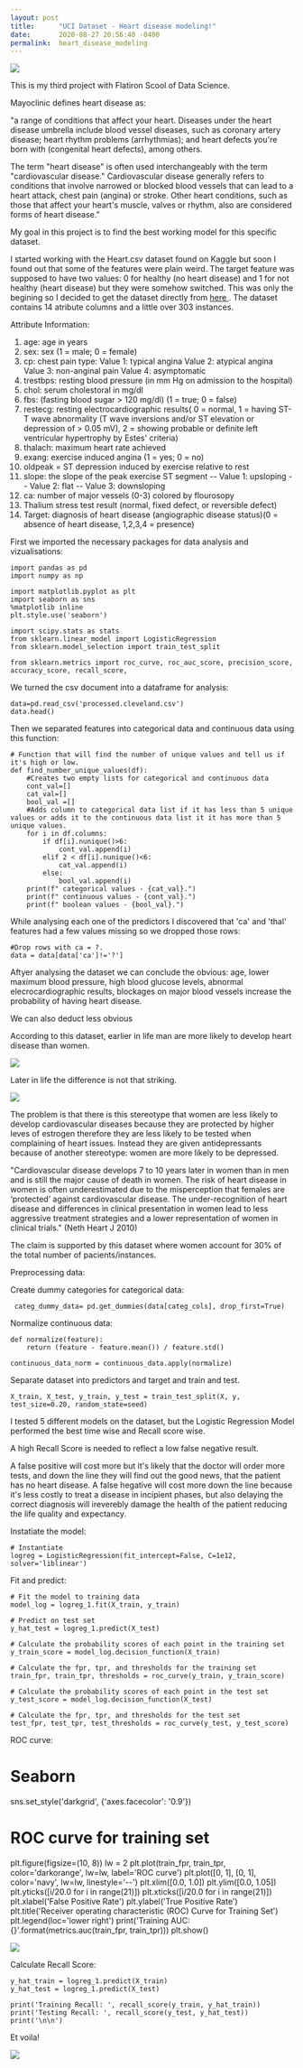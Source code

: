 ```yaml
---
layout: post
title:      "UCI Dataset - Heart disease modeling!"
date:       2020-08-27 20:56:40 -0400
permalink:  heart_disease_modeling
---
```



![](https://imgur.com/zdu8h3z.png)


This is my third project with Flatiron Scool of Data Science.

Mayoclinic defines heart disease as:

"a range of conditions that affect your heart. Diseases under the heart disease umbrella include blood vessel diseases, such as coronary artery disease; heart rhythm problems (arrhythmias); and heart defects you're born with (congenital heart defects), among others.

The term "heart disease" is often used interchangeably with the term "cardiovascular disease." Cardiovascular disease generally refers to conditions that involve narrowed or blocked blood vessels that can lead to a heart attack, chest pain (angina) or stroke. Other heart conditions, such as those that affect your heart's muscle, valves or rhythm, also are considered forms of heart disease."

My goal in this project is to find the best working model for this specific dataset.

I started working with the Heart.csv dataset found on Kaggle but soon I found out that some of the features were plain weird. The target feature was supposed to have two values: 0 for healthy (no heart disease) and 1 for not healthy (heart disease) but they were somehow switched. This was only the begining so I decided to get the dataset directly from <a href="https://archive.ics.uci.edu/ml/datasets/Heart+Disease">here </a>. The dataset contains 14 atribute columns and a little over 303 instances. 

Attribute Information:
1. age: age in years
2. sex: sex (1 = male; 0 = female)
3. cp: chest pain type:
Value 1: typical angina 
Value 2: atypical angina 
Value 3: non-anginal pain
Value 4: asymptomatic
4. trestbps: resting blood pressure (in mm Hg on admission to the hospital)
5. chol: serum cholestoral in mg/dl
6. fbs: (fasting blood sugar > 120 mg/dl) (1 = true; 0 = false)
7. restecg: resting electrocardiographic results( 0 = normal, 1 = having ST-T wave abnormality (T wave inversions and/or ST elevation or depression of > 0.05 mV), 2 = showing probable or definite left ventricular hypertrophy by Estes' criteria)
8. thalach: maximum heart rate achieved
9. exang: exercise induced angina (1 = yes; 0 = no)
10. oldpeak = ST depression induced by exercise relative to rest
11. slope: the slope of the peak exercise ST segment
-- Value 1: upsloping
-- Value 2: flat
-- Value 3: downsloping
12. ca: number of major vessels (0-3) colored by flourosopy
13. Thalium stress test result (normal, fixed defect, or reversible defect)
14. Target: diagnosis of heart disease (angiographic disease status)(0 = absence of heart disease, 1,2,3,4 = presence)


First we imported the necessary packages for data analysis and vizualisations:
```
import pandas as pd
import numpy as np

import matplotlib.pyplot as plt
import seaborn as sns
%matplotlib inline
plt.style.use('seaborn')

import scipy.stats as stats
from sklearn.linear_model import LogisticRegression
from sklearn.model_selection import train_test_split

from sklearn.metrics import roc_curve, roc_auc_score, precision_score, accuracy_score, recall_score, 

```

We turned the csv document into a dataframe for analysis:

```
data=pd.read_csv('processed.cleveland.csv')
data.head()
```

Then we separated features into categorical data and continuous data using this function:

```
# Function that will find the number of unique values and tell us if it's high or low.
def find_number_unique_values(df):
    #Creates two empty lists for categorical and continuous data
    cont_val=[]
    cat_val=[]
    bool_val =[]
    #Adds column to categorical data list if it has less than 5 unique values or adds it to the continuous data list it it has more than 5 unique values.
    for i in df.columns:
        if df[i].nunique()>6:
            cont_val.append(i)
        elif 2 < df[i].nunique()<6:
            cat_val.append(i)
        else:
            bool_val.append(i)
    print(f" categorical values - {cat_val}.")
    print(f" continuous values - {cont_val}.")
    print(f" boolean values - {bool_val}.")  
```

While analysing each one of the predictors I discovered that 'ca' and 'thal' features had a few values missing so we dropped those rows:

```
#Drop rows with ca = ?.
data = data[data['ca']!='?']
```
Aftyer analysing the dataset we can conclude the obvious: age, lower maximum blood pressure, high blood glucose levels, abnormal elecrocardiographic results, blockages on major blood vessels increase the probability of having heart disease.
 
 We can also deduct less obvious 

According to this dataset, earlier in life man are more likely to develop heart disease than women.

![](https://imgur.com/siWUz1V.png)

Later in life the difference is not that striking.

![](https://imgur.com/QsnCnej.png)

The problem is that there is this stereotype that women are less likely to develop cardiovascular diseases because they are protected by higher leves of estrogen therefore they are less likely to be tested when complaining of heart issues. Instead they are given antidepressants because of another stereotype: women are more likely to be depressed.

"Cardiovascular disease develops 7 to 10 years later in women than in men and is still the major cause of death in women. The risk of heart disease in women is often underestimated due to the misperception that females are ‘protected’ against cardiovascular disease. The under-recognition of heart disease and differences in clinical presentation in women lead to less aggressive treatment strategies and a lower representation of women in clinical trials." (Neth Heart J 2010)

The claim is supported by this dataset where women account for 30% of the total number of pacients/instances.

Preprocessing data:  

Create dummy categories for categorical data:
 
```
 categ_dummy_data= pd.get_dummies(data[categ_cols], drop_first=True)
```
 
Normalize continuous data:

```
def normalize(feature):
    return (feature - feature.mean()) / feature.std()

continuous_data_norm = continuous_data.apply(normalize)

```

Separate dataset into predictors and target and train and test.

```
X_train, X_test, y_train, y_test = train_test_split(X, y, test_size=0.20, random_state=seed)
```
 
I tested 5 different models on the dataset, but the Logistic Regression Model performed the best time wise and Recall score wise.

A high Recall Score is needed to reflect a low false negative result.

A false positive will cost more but it's likely that the doctor will order more tests, and down the line they will find out the good news, that the patient has no heart disease. 
A false hegative will cost more down the line because it's less costly to treat a disease in incipient phases, but also delaying the correct diagnosis will ireverebly damage the health of the patient reducing the life quality and expectancy.

Instatiate the model:
```
# Instantiate
logreg = LogisticRegression(fit_intercept=False, C=1e12, solver='liblinear')
```

Fit and predict:

```
# Fit the model to training data
model_log = logreg_1.fit(X_train, y_train)

# Predict on test set
y_hat_test = logreg_1.predict(X_test)
```

```
# Calculate the probability scores of each point in the training set
y_train_score = model_log.decision_function(X_train)

# Calculate the fpr, tpr, and thresholds for the training set
train_fpr, train_tpr, thresholds = roc_curve(y_train, y_train_score)

# Calculate the probability scores of each point in the test set
y_test_score = model_log.decision_function(X_test)

# Calculate the fpr, tpr, and thresholds for the test set
test_fpr, test_tpr, test_thresholds = roc_curve(y_test, y_test_score)
```

ROC curve:

# Seaborn
sns.set_style('darkgrid', {'axes.facecolor': '0.9'})

# ROC curve for training set
plt.figure(figsize=(10, 8))
lw = 2
plt.plot(train_fpr, train_tpr, color='darkorange',
         lw=lw, label='ROC curve')
plt.plot([0, 1], [0, 1], color='navy', lw=lw, linestyle='--')
plt.xlim([0.0, 1.0])
plt.ylim([0.0, 1.05])
plt.yticks([i/20.0 for i in range(21)])
plt.xticks([i/20.0 for i in range(21)])
plt.xlabel('False Positive Rate')
plt.ylabel('True Positive Rate')
plt.title('Receiver operating characteristic (ROC) Curve for Training Set')
plt.legend(loc='lower right')
print('Training AUC: {}'.format(metrics.auc(train_fpr, train_tpr)))
plt.show()

![](https://imgur.com/90H9Oq0.png)

Calculate Recall Score:

```
y_hat_train = logreg_1.predict(X_train)
y_hat_test = logreg_1.predict(X_test)
```

```
print('Training Recall: ', recall_score(y_train, y_hat_train))
print('Testing Recall: ', recall_score(y_test, y_hat_test))
print('\n\n')
```

Et voila!

![](https://imgur.com/BRgT6ZZ.png)

